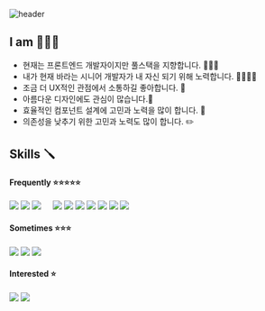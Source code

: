 ![header](https://capsule-render.vercel.app/api?type=soft&color=auto&height=60&section=header&text=규식코's%20Dev%20History%20💻&fontSize=35)

## I am 🧑🏻‍💻
- 현재는 프론트엔드 개발자이지만 풀스택을 지향합니다. 🧑🏻‍💻<br>
- 내가 현재 바라는 시니어 개발자가 내 자신 되기 위해 노력합니다. 🏃🏼🏃🏼<br>
- 조금 더 UX적인 관점에서 소통하길 좋아합니다. 🔎<br>
- 아름다운 디자인에도 관심이 많습니다.🎨<br>
- 효율적인 컴포넌트 설계에 고민과 노력을 많이 합니다. 📏<br>
- 의존성을 낮추기 위한 고민과 노력도 많이 합니다. ✏️


## Skills 🪛
#### Frequently ⭐️⭐️⭐️⭐️⭐️

<img src="https://img.shields.io/badge/javascript-F7DF1E?style=flat-square&logo=javascript&logoColor=white"/> <img src="https://img.shields.io/badge/Typescript-3178C6?style=flat-square&logo=Typescript&logoColor=white"/> <a href="https://ko.reactjs.org/"><img src="https://img.shields.io/badge/React-61dafb?style=flat-square&logo=React&logoColor=white" style="margin-right:17px"/></a> <img src="https://img.shields.io/badge/Next.js-000000?style=flat-square&logo=Next.js&logoColor=white"/> <img src="https://img.shields.io/badge/React Query-FF4154?style=flat-square&logo=React Query&logoColor=white"/> <img src="https://img.shields.io/badge/Redux-764ABC?style=flat-square&logo=Redux&logoColor=white"/> <img src="https://img.shields.io/badge/Webpack-8DD6F9?style=flat-square&logo=Webpack&logoColor=white"/> <img src="https://img.shields.io/badge/styled-components-DB7093?style=flat-square&logo=styled-components&logoColor=white"/> <img src="https://img.shields.io/badge/Sass-DB7093?style=flat-square&logo=Sass&logoColor=white"/> <img src="https://img.shields.io/badge/Sass-DB7093?style=flat-square&logo=Sass&logoColor=white"/> 


#### Sometimes ⭐️⭐️⭐️
<img src="https://img.shields.io/badge/Firebase-FFCA28?style=flat-square&logo=firebase&logoColor=white"/> <img src="https://img.shields.io/badge/Express-58A616?style=flat-square&logo=Express&logoColor=white"/> <img src="https://img.shields.io/badge/Storybook-FF4785?style=flat-square&logo=Storybook&logoColor=white"/> 


#### Interested ⭐️
<img src="https://img.shields.io/badge/Gatsby-663399?style=flat-square&logo=Gatsby&logoColor=white"/> <img src="https://img.shields.io/badge/Flutter-02569B?style=flat-square&logo=Flutter&logoColor=white"/> 
